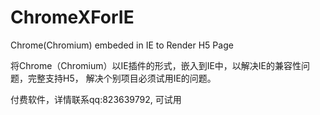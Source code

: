 # ChromeXForIE
Chrome(Chromium) embeded in IE to Render H5 Page

将Chrome（Chromium）以IE插件的形式，嵌入到IE中，以解决IE的兼容性问题，完整支持H5，
解决个别项目必须试用IE的问题。


付费软件，详情联系qq:823639792, 可试用
